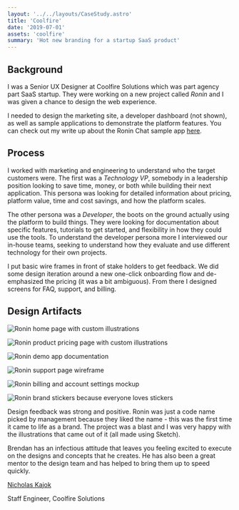 ```yaml
---
layout: '../../layouts/CaseStudy.astro'
title: 'Coolfire'
date: '2019-07-01'
assets: 'coolfire'
summary: 'Hot new branding for a startup SaaS product'
---
```


## Background

I was a Senior UX Designer at Coolfire Solutions which was part agency part SaaS startup. They were working on a new project called _Ronin_ and I was given a chance to design the web experience.

I needed to design the marketing site, a developer dashboard (not shown), as well as sample applications to demonstrate the platform features. You can check out my write up about the Ronin Chat sample app [here](/work/ronin-chat).

## Process

I worked with marketing and engineering to understand who the target customers were. The first was a _Technology VP_, somebody in a leadership position looking to save time, money, or both while building their next application. This persona was looking for detailed information about pricing, platform value, time and cost savings, and how the platform scales.

The other persona was a _Developer_, the boots on the ground actually using the platform to build things. They were looking for documentation about specific features, tutorials to get started, and flexibility in how they could use the tools. To understand the developer persona more I interviewed our in-house teams, seeking to understand how they evaluate and use different technology for their own projects.

I put basic wire frames in front of stake holders to get feedback. We did some design iteration around a new one-click onboarding flow and de-emphasized the pricing (it was a bit ambiguous). From there I designed screens for FAQ, support, and billing.

## Design Artifacts

![Ronin home page with custom illustrations](/coolfire/coolfire_1.png)

![Ronin product pricing page with custom illustrations](/coolfire/coolfire_2.png)

![Ronin demo app documentation](/coolfire/coolfire_3.png)

![Ronin support page wireframe](/coolfire/coolfire_4.png)

![Ronin billing and account settings mockup](/coolfire/coolfire_5.png)

![Ronin brand stickers because everyone loves stickers](/coolfire/stickers.png)

Design feedback was strong and positive. Ronin was just a code name picked by management because they liked the name - this was the first time it came to life as a brand. The project was a blast and I was very happy with the illustrations that came out of it (all made using Sketch).

<div class="quote">
  <p>Brendan has an infectious attitude that leaves you feeling excited to execute on the designs and concepts that he creates. He has also been a great mentor to the design team and has helped to bring them up to speed quickly.</p>
  <p><a href="https://www.linkedin.com/in/nkajok/" target="_blank">Nicholas Kajok</a></p>
  <p>Staff Engineer, Coolfire Solutions</p>
</div>
